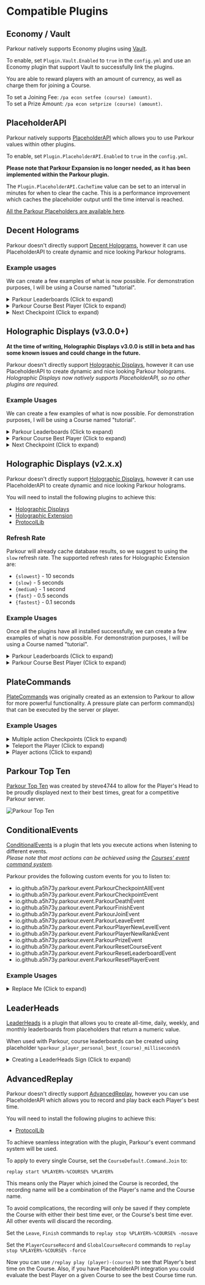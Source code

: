 Compatible Plugins
======

## Economy / Vault

Parkour natively supports Economy plugins using [Vault](https://dev.bukkit.org/projects/vault/files).

To enable, set `Plugin.Vault.Enabled` to `true` in the `config.yml` and use an Economy plugin that support Vault to successfully link the plugins.

You are able to reward players with an amount of currency, as well as charge them for joining a Course.

To set a Joining Fee: `/pa econ setfee (course) (amount)`.  
To set a Prize Amount: `/pa econ setprize (course) (amount)`.

## PlaceholderAPI

Parkour natively supports [PlaceholderAPI](https://www.spigotmc.org/resources/placeholderapi.6245/) which allows you to use Parkour values within other plugins.

To enable, set `Plugin.PlaceholderAPI.Enabled` to `true` in the `config.yml`.

**Please note that Parkour Expansion is no longer needed, as it has been implemented within the Parkour plugin.**

The `Plugin.PlaceholderAPI.CacheTime` value can be set to an interval in minutes for when to clear the cache. This is a performance improvement which caches the placeholder output until the time interval is reached.

[All the Parkour Placeholders are available here](/essential/placeholders.md).

## Decent Holograms

Parkour doesn't directly support [Decent Holograms](https://www.spigotmc.org/resources/decentholograms.96927/), however it can use PlaceholderAPI to create dynamic and nice looking Parkour holograms.

### Example usages

We can create a few examples of what is now possible. For demonstration purposes, I will be using a Course named "tutorial".

<details><summary>Parkour Leaderboards (Click to expand)</summary>

First we create a new Parkour leaderboard Hologram using the command and giving it a title.
`/dh create Leaderboard_tutorial Parkour Leaderboard - Tutorial`

Add a line for each position you want on the leaderboard (up to 10):

`/dh line add Leaderboard_tutorial 1 %parkour_topten_tutorial_1%`
`/dh line add Leaderboard_tutorial 1 %parkour_topten_tutorial_2%`
`/dh line add Leaderboard_tutorial 1 %parkour_topten_tutorial_3%`

Above we are using the Parkour placeholder `%parkour_topten_(course)_(position)%`.
There is an entry in the `strings.yml` named `PlaceholderAPI.TopTenResult` which will allow you to customise the appearance and colours used.

</details>

<details><summary>Parkour Course Best Player (Click to expand)</summary>

First we create a new Parkour leader Hologram using the command and giving it a title.
`/dh create Leader_tutorial Parkour Leader - Tutorial`

Add a line for each detail you want to display:

`/dh line add Leader_tutorial 1 Best Player: %parkour_leaderboard_tutorial_1_player%`
`/dh line add Leader_tutorial 1 Time: %parkour_leaderboard_tutorial_1_time%`
`/dh line add Leader_tutorial 1 Deaths: %parkour_leaderboard_tutorial_1_deaths%`

</details>

<details><summary>Next Checkpoint (Click to expand)</summary>

Display the next checkpoint for the Player to achieve, which displays a hologram above the pressure plate / action required to achieve the checkpoint.

For example, when checkpoint 2 is achieved only the hologram for checkpoint 3 will be visible.

![Next Checkpoint Example](https://i.imgur.com/JcnQsz6.png "Next Checkpoint Example")

Stand over the place where you want the pressure plate to be and enter

`/dh create (course)_checkpoint_(checkpoint) %parkour_current_checkpoint_hologram_(course)_(checkpoint)%`

For example:

`/dh create tutorial_checkpoint_3 %parkour_current_checkpoint_hologram_tutorial_3%`

</details>

## Holographic Displays (v3.0.0+)

**At the time of writing, Holographic Displays v3.0.0 is still in beta and has some known issues and could change in the future.**

Parkour doesn't directly support [Holographic Displays](https://dev.bukkit.org/projects/holographic-displays/files), however it can use PlaceholderAPI to create dynamic and nice looking Parkour holograms.  
_Holographic Displays now natively supports PlaceholderAPI, so no other plugins are required._

### Example Usages

We can create a few examples of what is now possible. For demonstration purposes, I will be using a Course named "tutorial".

<details><summary>Parkour Leaderboards (Click to expand)</summary>

First we create a new Parkour leaderboard Hologram using the command and giving it a title.  
`/hd create Leaderboard_tutorial Parkour Leaderboard - Tutorial`

Add a line for each position you want on the leaderboard (up to 10):

`/hd addline Leaderboard_tutorial {papi: parkour_topten_tutorial_1}`  
`/hd addline Leaderboard_tutorial {papi: parkour_topten_tutorial_2}`  
`/hd addline Leaderboard_tutorial {papi: parkour_topten_tutorial_3}`

Above we are using the Parkour placeholder `%parkour_topten_(course)_(position)%`.
There is an entry in the `strings.yml` named `PlaceholderAPI.TopTenResult` which will allow you to customise the appearance and colours used.

</details>

<details><summary>Parkour Course Best Player (Click to expand)</summary>

First we create a new Parkour leader Hologram using the command and giving it a title.  
`/hd create Leader_tutorial Parkour Leader - Tutorial`

Add a line for each detail you want to display:

`/hd addline Leader_tutorial Best Player: {papi: parkour_leaderboard_tutorial_1_player}`  
`/hd addline Leader_tutorial Time: {papi: parkour_leaderboard_tutorial_1_time}`  
`/hd addline Leader_tutorial Deaths: {papi: parkour_leaderboard_tutorial_1_deaths}`

</details>

<details><summary>Next Checkpoint (Click to expand)</summary>

Display the next checkpoint for the Player to achieve, which displays a hologram above the pressure plate / action required to achieve the checkpoint.

For example, when checkpoint 2 is achieved only the hologram for checkpoint 3 will be visible. 

![Next Checkpoint Example](https://i.imgur.com/JcnQsz6.png "Next Checkpoint Example")

Stand over the place where you want the pressure plate to be and enter

`/hd create (course)_checkpoint_(checkpoint) {papi:parkour_current_checkpoint_hologram_(course)_(checkpoint)}`

For example:

`/hd create tutorial_checkpoint_3 {papi:parkour_current_checkpoint_hologram_tutorial_3}`

</details>

## Holographic Displays (v2.x.x)

Parkour doesn't directly support [Holographic Displays](https://dev.bukkit.org/projects/holographic-displays/files), however it can use PlaceholderAPI to create dynamic and nice looking Parkour holograms.

You will need to install the following plugins to achieve this:
* [Holographic Displays](https://dev.bukkit.org/projects/holographic-displays?gameCategorySlug=bukkit-plugins&projectID=75097)
* [Holographic Extension](https://www.spigotmc.org/resources/holographic-extension.18461/)
* [ProtocolLib](https://www.spigotmc.org/resources/protocollib.1997/)

### Refresh Rate

Parkour will already cache database results, so we suggest to using the `slow` refresh rate. The supported refresh rates for Holographic Extension are:
* `{slowest}` - 10 seconds
* `{slow}` - 5 seconds
* `{medium}` - 1 second
* `{fast}` - 0.5 seconds
* `{fastest}` - 0.1 seconds

### Example Usages

Once all the plugins have all installed successfully, we can create a few examples of what is now possible. For demonstration purposes, I will be using a Course named "tutorial".

<details><summary>Parkour Leaderboards (Click to expand)</summary>

First we create a new Parkour leaderboard Hologram using the command and giving it a title.  
`/hd create Leaderboard_tutorial Parkour Leaderboard - Tutorial`

Add a line for each position you want on the leaderboard (up to 10):

`/hd addline Leaderboard_tutorial {slow}%parkour_topten_tutorial_1%`  
`/hd addline Leaderboard_tutorial {slow}%parkour_topten_tutorial_2%`  
`/hd addline Leaderboard_tutorial {slow}%parkour_topten_tutorial_3%`

Above we are using the Parkour placeholder `%parkour_topten_(course)_(position)%`.
There is an entry in the `strings.yml` named `PlaceholderAPI.TopTenResult` which will allow you to customise the appearance and colours used.

</details>

<details><summary>Parkour Course Best Player (Click to expand)</summary>

First we create a new Parkour leader Hologram using the command and giving it a title.  
`/hd create Leader_tutorial Parkour Leader - Tutorial`

Add a line for each detail you want to display:

`/hd addline Leader_tutorial {slow}Best Player: %parkour_leaderboard_tutorial_1_player%`  
`/hd addline Leader_tutorial {slow}Time: %parkour_leaderboard_tutorial_1_time%`  
`/hd addline Leader_tutorial {slow}Deaths: %parkour_leaderboard_tutorial_1_deaths%`

</details>

## PlateCommands

[PlateCommands](https://www.spigotmc.org/resources/platecommands.90578/) was originally created as an extension to Parkour to allow for more powerful functionality. A pressure plate can perform command(s) that can be executed by the server or player.

### Example Usages

<details><summary>Multiple action Checkpoints (Click to expand)</summary>

Multiple pressure plates can achieve the same Checkpoint, instead of the limitation of a single pressure plate in Parkour:

`/pc create pac setcheckpoint %player% (checkpoint)`

</details>

<details><summary>Teleport the Player (Click to expand)</summary>

Whilst on a Course you may want the Player to be teleported to a different location, this can be done using:

`/pc create tp %player% (x) (y) (z)`

</details>

<details><summary>Player actions (Click to expand)</summary>

You can let the Player enter pre-determined commands using the "player:" prefix in the command which will execute the command as if the Player entered it.
An example could be walking on a pressure plate to leave the Course:

`/pc create player:pac leave %player%`

</details>

## Parkour Top Ten

[Parkour Top Ten](https://www.spigotmc.org/resources/parkour-top-ten.46268/) was created by steve4744 to allow for the Player's Head to be proudly displayed next to their best times, great for a competitive Parkour server.

![Parkour Top Ten](https://i.imgur.com/OGBAYkr.png "Parkour Top Ten")

## ConditionalEvents

[ConditionalEvents](https://www.spigotmc.org/resources/conditionalevents-custom-actions-for-certain-events-1-8-1-18.82271/) is a plugin that lets you execute actions when listening to different events.  
_Please note that most actions can be achieved using the [Courses' event command system](/tutorials/parkour-courses?id=command)._

Parkour provides the following custom events for you to listen to:

* io.github.a5h73y.parkour.event.ParkourCheckpointAllEvent
* io.github.a5h73y.parkour.event.ParkourCheckpointEvent
* io.github.a5h73y.parkour.event.ParkourDeathEvent
* io.github.a5h73y.parkour.event.ParkourFinishEvent
* io.github.a5h73y.parkour.event.ParkourJoinEvent
* io.github.a5h73y.parkour.event.ParkourLeaveEvent
* io.github.a5h73y.parkour.event.ParkourPlayerNewLevelEvent
* io.github.a5h73y.parkour.event.ParkourPlayerNewRankEvent
* io.github.a5h73y.parkour.event.ParkourPrizeEvent
* io.github.a5h73y.parkour.event.ParkourResetCourseEvent
* io.github.a5h73y.parkour.event.ParkourResetLeaderboardEvent
* io.github.a5h73y.parkour.event.ParkourResetPlayerEvent

### Example Usages

<details><summary>Replace Me (Click to expand)</summary>

[//]: # (Come up with a decent example.)

```
 event2:
    type: custom
    custom_event_data:
      event: io.github.a5h73y.parkour.event.ParkourFinishEvent
      player_variable: getPlayer()
    conditions:
      - '%player% equals %parkour_leaderboard_lett_1_player%'
    actions:
      default:
      - 'console_command: say congratulations %player%!'
```

</details>

## LeaderHeads

[LeaderHeads](https://www.spigotmc.org/resources/leaderheads.2079/) is a plugin that allows you to create all-time, daily, weekly, and monthly leaderboards from placeholders that return a numeric value.

When used with Parkour, course leaderboards can be created using placeholder `%parkour_player_personal_best_(course)_milliseconds%`

<details><summary>Creating a LeaderHeads Sign (Click to expand)</summary>

First place a sign, and then while looking at the sign, type:

`/leaderheads setsign %parkour_player_personal_best_tutorial_milliseconds% 1 weekly`

In this example the sign will update to show the number 1 ranked player on course 'tutorial' for the week with the time displayed as milliseconds.

![LeaderHeads Example 1](https://i.imgur.com/LTJ9Dw3.png "LeaderHeads Example 1")

In the file `statistics/parkour_player_personal_best_tutorial_milliseconds.yml`, set the statistic type to `time-milliseconds` and the order to `ascending`:

```
statistic-type: time-milliseconds
order-mode: ascending
```

Reload LeaderHeads, and the sign will update to display a formatted time.

![LeaderHeads Example 2](https://i.imgur.com/swbtPkt.png "LeaderHeads Example 2")

The time format can be changed in LeaderHeads' `config.yml`, for example:

`time-format: "{hours}:{minutes}:{seconds}"`

![LeaderHeads Example 3](https://i.imgur.com/XzwLLSL.png "LeaderHeads Example 3")

Currently, LeaderHeads does not appear to support displaying milliseconds as part of the formatted time on the sign.

</details>

## AdvancedReplay

Parkour doesn't directly support [AdvancedReplay](https://www.spigotmc.org/resources/advancedreplay-1-8-1-19.52849/), however you can use PlaceholderAPI which allows you to record and play back each Player's best time.

You will need to install the following plugins to achieve this:

* [ProtocolLib](https://www.spigotmc.org/resources/protocollib.1997/)

To achieve seamless integration with the plugin, Parkour's event command system will be used.

To apply to every single Course, set the `CourseDefault.Command.Join` to:

`replay start %PLAYER%-%COURSE% %PLAYER%`  

This means only the Player which joined the Course is recorded, the recording name will be a combination of the Player's name and the Course name.

To avoid complications, the recording will only be saved if they complete the Course with either their best time ever, or the Course's best time ever. All other events will discard the recording.

Set the `Leave`, `Finish` commands to `replay stop %PLAYER%-%COURSE% -nosave`

Set the `PlayerCourseRecord` and `GlobalCourseRecord` commands to `replay stop %PLAYER%-%COURSE% -force`

Now you can use `/replay play (player)-(course)` to see that Player's best time on the Course. Also, if you have PlaceholderAPI integration you could evaluate the best Player on a given Course to see the best Course time run.
